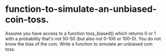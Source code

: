 # function-to-simulate-an-unbiased-coin-toss.
Assume you have access to a function toss_biased() which returns 0 or 1 with a probability that's not 50-50 (but also not 0-100 or 100-0). You do not know the bias of the coin.  Write a function to simulate an unbiased coin toss.
